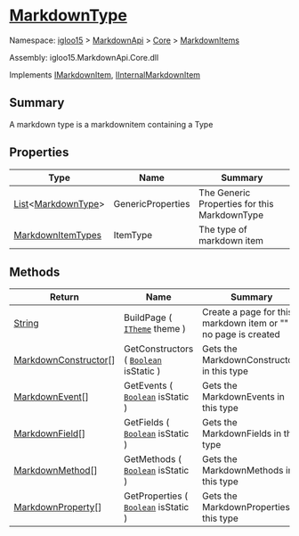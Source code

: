 # [MarkdownType](./MarkdownType.md)

Namespace: [igloo15]() > [MarkdownApi]() > [Core](./../README.md) > [MarkdownItems](./README.md)

Assembly: igloo15.MarkdownApi.Core.dll

Implements [IMarkdownItem](./../Interfaces/IMarkdownItem.md), [IInternalMarkdownItem](./MarkdownType.md)

## Summary
A markdown type is a markdownitem containing a Type

## Properties

| Type | Name | Summary | 
| --- | --- | --- | 
| [List](https://docs.microsoft.com/en-us/dotnet/api/System.Collections.Generic.List-1)\<[MarkdownType](./MarkdownType.md)> | GenericProperties | The Generic Properties for this MarkdownType | 
| [MarkdownItemTypes](./../MarkdownItemTypes.md) | ItemType | The type of markdown item | 


## Methods

| Return | Name | Summary | 
| --- | --- | --- | 
| [String](https://docs.microsoft.com/en-us/dotnet/api/System.String) | BuildPage ( [`ITheme`](./../Interfaces/ITheme.md) theme ) | Create a page for this markdown item or "" if no page is created | 
| [MarkdownConstructor](./MarkdownType.md)[] | GetConstructors ( [`Boolean`](https://docs.microsoft.com/en-us/dotnet/api/System.Boolean) isStatic ) | Gets the MarkdownConstructors in this type | 
| [MarkdownEvent](./MarkdownType.md)[] | GetEvents ( [`Boolean`](https://docs.microsoft.com/en-us/dotnet/api/System.Boolean) isStatic ) | Gets the MarkdownEvents in this type | 
| [MarkdownField](./MarkdownType.md)[] | GetFields ( [`Boolean`](https://docs.microsoft.com/en-us/dotnet/api/System.Boolean) isStatic ) | Gets the MarkdownFields in this type | 
| [MarkdownMethod](./MarkdownType.md)[] | GetMethods ( [`Boolean`](https://docs.microsoft.com/en-us/dotnet/api/System.Boolean) isStatic ) | Gets the MarkdownMethods in this type | 
| [MarkdownProperty](./MarkdownType.md)[] | GetProperties ( [`Boolean`](https://docs.microsoft.com/en-us/dotnet/api/System.Boolean) isStatic ) | Gets the MarkdownProperties in this type | 


